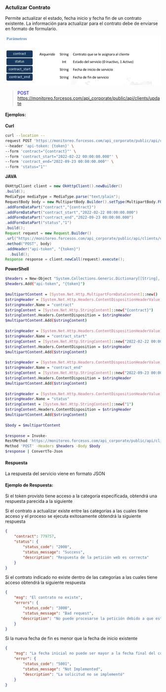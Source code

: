 ### Actulizar Contrato

Permite actualizar el estado, fecha inicio y fecha fin de un contrato existente. La información para 
actualizar para el contrato debe de enviarse en formato de formulario.

![tabla](../assets/actulizarContrato.png)

> <span style="color:blue">POST</span> https://monitoreo.forcesos.com/api_corporate/public/api/clients/update

#### Ejemplos:
__Curl__
```bash
curl --location --
request POST 'https://monitoreo.forcesos.com/api_corporate/public/api/clients/update' \ 
--header 'api-token: {token}' \ 
--form 'contract="{contract}"' \ 
--form 'contract_start="2022-02-22 00:00:00.000"' \ 
--form 'contract_end="2022-09-23 00:00:00.000"' \ 
--form 'status="1"' 
```

__JAVA__
```java
OkHttpClient client = new OkHttpClient().newBuilder() 
.build(); 
MediaType mediaType = MediaType.parse("text/plain"); 
RequestBody body = new MultipartBody.Builder().setType(MultipartBody.FORM) 
.addFormDataPart("contract","{contract}") 
.addFormDataPart("contract_start","2022-02-22 00:00:00.000") 
.addFormDataPart("contract_end","2022-09-23 00:00:00.000") 
.addFormDataPart("status","1") 
.build(); 
Request request = new Request.Builder() 
.url("https://monitoreo.forcesos.com/api_corporate/public/api/clients/update") 
.method("POST", body) 
.addHeader("api-token", "{token}") 
  .build(); 
Response response = client.newCall(request).execute();
```

__PowerShell__
```bash
$headers = New-Object "System.Collections.Generic.Dictionary[[String],[String]]" 
$headers.Add("api-token", "{token}") 
 
$multipartContent = [System.Net.Http.MultipartFormDataContent]::new() 
$stringHeader = [System.Net.Http.Headers.ContentDispositionHeaderValue]::new("form-data") 
$stringHeader.Name = "contract" 
$stringContent = [System.Net.Http.StringContent]::new("{contract}") 
$stringContent.Headers.ContentDisposition = $stringHeader 
$multipartContent.Add($stringContent) 
 
$stringHeader = [System.Net.Http.Headers.ContentDispositionHeaderValue]::new("form-data") 
$stringHeader.Name = "contract_start" 
$stringContent = [System.Net.Http.StringContent]::new("2022-02-22 00:00:00.000") 
$stringContent.Headers.ContentDisposition = $stringHeader 
$multipartContent.Add($stringContent) 
 
$stringHeader = [System.Net.Http.Headers.ContentDispositionHeaderValue]::new("form-data") 
$stringHeader.Name = "contract_end" 
$stringContent = [System.Net.Http.StringContent]::new("2022-09-23 00:00:00.000") 
$stringContent.Headers.ContentDisposition = $stringHeader 
$multipartContent.Add($stringContent) 
 
$stringHeader = [System.Net.Http.Headers.ContentDispositionHeaderValue]::new("form-data") 
$stringHeader.Name = "status" 
$stringContent = [System.Net.Http.StringContent]::new("1") 
$stringContent.Headers.ContentDisposition = $stringHeader 
$multipartContent.Add($stringContent) 
 
$body = $multipartContent 
 
$response = Invoke-
RestMethod 'https://monitoreo.forcesos.com/api_corporate/public/api/clients/update' 
Method 'POST' -Headers $headers -Body $body 
$response | ConvertTo-Json
```

#### Respuesta

La respuesta del servicio viene en formato JSON 

#### Ejemplo de Respuesta:

Si el token provisto tiene acceso a la categoría especificada, obtendrá una respuesta parecida a la 
siguiente 

Si el contrato a actualizar existe entre las categorías a las cuales tiene acceso y el proceso se ejecuta 
exitosamente obtendrá la siguiente respuesta

```json
{ 
    "contract": 779757, 
    "status": { 
        "status_code": "2000", 
        "status_message": "Success", 
        "description": "Respuesta de la petición web es correcta" 
    } 
} 
```

Si el contrato indicado no existe dentro de las categorías a las cuales tiene acceso obtendrá la siguiente 
respuesta

```json
{ 
    "msg": "El contrato no existe", 
    "errors": { 
        "status_code": "3000", 
        "status_message": "Bad request", 
       "description": "No puede procesarse la petición debido a que esta mal formulada la dirección o es incorrecta" 
    } 
}
```


Si la nueva fecha de fin es menor que la fecha de inicio existente

```json
{ 
    "msg": "La fecha inicial no puede ser mayor a la fecha final del contrato", 
    "error": { 
        "status_code": "5001", 
        "status_message": "Not Implemented", 
        "description": "La solicitud no se implementó" 
    } 
} 
```